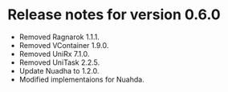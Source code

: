 # Release notes for version 0.6.0

- Removed Ragnarok 1.1.1.
- Removed VContainer 1.9.0.
- Removed UniRx 7.1.0.
- Removed UniTask 2.2.5.
- Update Nuadha to 1.2.0.
- Modified implementaions for Nuahda.
